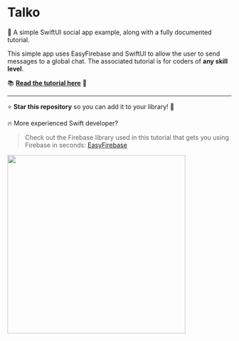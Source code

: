 # Talko
🌮 A simple SwiftUI social app example, along with a fully documented tutorial.

This simple app uses EasyFirebase and SwiftUI to allow the user to send messages to a global chat. The associated tutorial is for coders of **any skill level**.

📚 [**Read the tutorial here**](https://github.com/benlmyers/talko/wiki/Creating-Talko:-Your-First-Social-App) 📌

---

⭐️ **Star this repository** so you can add it to your library! 📌

🔥 More experienced Swift developer?
> Check out the Firebase library used in this tutorial that gets you using Firebase in seconds: [EasyFirebase](https://github.com/Flowductive/easy-firebase)

<img src="https://i.ibb.co/LPkMMYq/Screen-Shot-2022-05-07-at-4-33-12-AM.png" width="400" />
